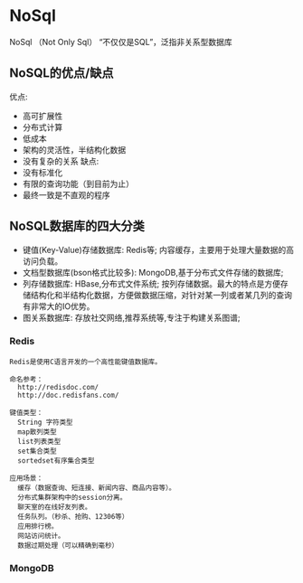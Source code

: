 # NoSql
NoSql （Not Only Sql） “不仅仅是SQL”，泛指非关系型数据库

## NoSQL的优点/缺点
优点:
- 高可扩展性
- 分布式计算
- 低成本
- 架构的灵活性，半结构化数据
- 没有复杂的关系
缺点:
- 没有标准化
- 有限的查询功能（到目前为止）
- 最终一致是不直观的程序

## NoSQL数据库的四大分类
- 键值(Key-Value)存储数据库: Redis等;
             内容缓存，主要用于处理大量数据的高访问负载。
- 文档型数据库(bson格式比较多): MongoDB,基于分布式文件存储的数据库;
- 列存储数据库: HBase,分布式文件系统;
             按列存储数据。最大的特点是方便存储结构化和半结构化数据，方便做数据压缩，对针对某一列或者某几列的查询有非常大的IO优势。
- 图关系数据库: 存放社交网络,推荐系统等,专注于构建关系图谱;

### Redis
```text
Redis是使用C语言开发的一个高性能键值数据库。

命名参考：
  http://redisdoc.com/
  http://doc.redisfans.com/

键值类型：
  String 字符类型
  map散列类型
  list列表类型
  set集合类型
  sortedset有序集合类型

应用场景：
  缓存（数据查询、短连接、新闻内容、商品内容等）。
  分布式集群架构中的session分离。
  聊天室的在线好友列表。
  任务队列。（秒杀、抢购、12306等）
  应用排行榜。
  网站访问统计。
  数据过期处理（可以精确到毫秒）

```
### MongoDB

